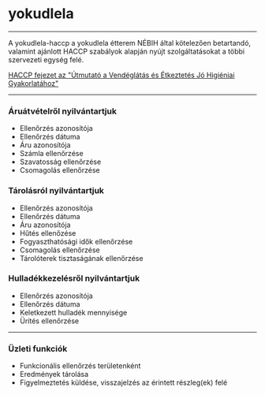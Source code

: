 # yokudlela

---

A yokudlela-haccp a yokudlela étterem NÉBIH által kötelezően betartandó, valamint ajánlott HACCP szabályok alapján nyújt szolgáltatásokat a többi szervezeti egység felé.

[HACCP fejezet az "Útmutató a Vendéglátás és Étkeztetés Jó Higiéniai Gyakorlatához"](https://portal.nebih.gov.hu/documents/10182/21392/10.17_HACCP.pdf/dedcf014-5482-4c4f-a31c-944c45601903)

---

### Áruátvételről nyilvántartjuk
- Ellenőrzés azonosítója
- Ellenőrzés dátuma
- Áru azonosítója
- Számla ellenőrzése
- Szavatosság ellenőrzése
- Csomagolás ellenőrzése

### Tárolásról nyilvántartjuk
- Ellenőrzés azonosítója
- Ellenőrzés dátuma
- Áru azonosítója
- Hűtés ellenőzése
- Fogyaszthatósági idők ellenőrzése
- Csomagolás ellenőrzése
- Tárolóterek tisztaságának ellenőrzése

### Hulladékkezelésről nyilvántartjuk
- Ellenőrzés azonosítója
- Ellenőrzés dátuma
- Keletkezett hulladék mennyisége
- Ürítés ellenőrzése

---

### Üzleti funkciók
- Funkcionális ellenőrzés területenként
- Eredmények tárolása
- Figyelmeztetés küldése, visszajelzés az érintett részleg(ek) felé
